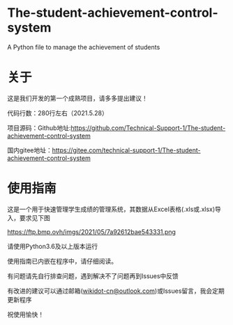 # The-student-achievement-control-system
A Python file to manage the achievement of students 

# 关于

这是我们开发的第一个成熟项目，请多多提出建议！

代码行数：280行左右（2021.5.28）

项目源码：Github地址:https://github.com/Technical-Support-1/The-student-achievement-control-system

国内gitee地址：https://gitee.com/technical-support-1/The-student-achievement-control-system

# 使用指南
这是一个用于快速管理学生成绩的管理系统，其数据从Excel表格(.xls或.xlsx)导入，要求见下图

https://ftp.bmp.ovh/imgs/2021/05/7a92612bae543331.png

请使用Python3.6及以上版本运行

使用指南已内嵌在程序中，请仔细阅读。

有问题请先自行排查问题，遇到解决不了问题再到Issues中反馈

有改进的建议可以通过邮箱(wikidot-cn@outlook.com)或Issues留言，我会定期更新程序

祝使用愉快！
